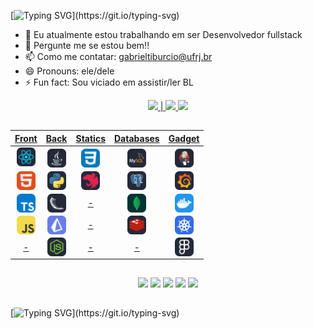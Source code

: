 [![Typing SVG](https://readme-typing-svg.demolab.com?font=Poppins&size=30&pause=1000&color=F7F7F7&width=1000&height=60&lines=%F0%9F%91%8B+Oie+sou+Gabriel+Tiburcio+e+sou+desenvolvedor+back+end!!)](https://git.io/typing-svg)


- 🔭 Eu atualmente estou trabalhando em ser Desenvolvedor fullstack
- 💬 Pergunte me se estou bem!!
- 📫 Como me contatar: gabrieltiburcio@ufrj.br
- 😄 Pronouns: ele/dele
- ⚡ Fun fact: Sou viciado em assistir/ler BL
  
<div align="center"> 
  <a href="https://github.com/gavekhun">
  <img height="180em" src="https://readme-stats-git-main-14g0.vercel.app/api?username=gavekhun&show_icons=true&theme=tokyonight&include_all_commits=true&count_private=true"/> |
  <img height="180em" src="https://readme-stats-git-main-14g0.vercel.app/api/top-langs/?username=gavekhun&layout=compact&langs_count=7&theme=tokyonight"/>
    
  <img height="100em" src="https://github-profile-trophy.vercel.app/?username=gavekhun&row=1&column=6&theme=radical&margin-w=15&margin-h=15"/>
  
</div>

## 
<div>

  <table align="center">
    <thead>
          <tr>
              <th align="center">Front</th>
              <th align="center">Back</th>
              <th align="center">Statics</th>
              <th align="center">Databases</th>
              <th align="center">Gadget</th>
          </tr>
      </thead>
      <tbody>
        <tr>
          <td align="center">
            <img alt="React" height="30" width="30" src="https://github.com/tandpfun/skill-icons/blob/main/icons/React-Dark.svg">
          </td>
          <td align="center">
            <img align="center" alt="Java" height="30" width="30" src="https://github.com/tandpfun/skill-icons/blob/main/icons/Java-Dark.svg">
          </td>
          <td align="center">
            <img align="center" alt="CSS" height="30" width="30" src="https://github.com/tandpfun/skill-icons/blob/main/icons/CSS.svg">
          </td>
          <td align="center">
            <img align="center" alt="MySQL" height="30" width="30" src="https://github.com/tandpfun/skill-icons/blob/main/icons/MySQL-Dark.svg">
          </td>
          <td align="center">
            <img align="center" alt="Jenkins" height="30" width="30" src="https://github.com/tandpfun/skill-icons/blob/main/icons/Jenkins-Dark.svg">
          </td>
        </tr>
        <tr>
          <td align="center">
            <img align="center" alt="HTML" height="30" width="30" src="https://github.com/tandpfun/skill-icons/blob/main/icons/HTML.svg">
          </td>
          <td align="center">
            <img align="center" alt="Python" height="30" width="30" src="https://github.com/tandpfun/skill-icons/blob/main/icons/Python-Dark.svg">
          </td>
          <td align="center">
            <img align="center" alt="NestJs" height="30" width="30" src="https://github.com/tandpfun/skill-icons/blob/main/icons/NestJS-Dark.svg">
          </td>
          <td align="center">
            <img align="center" alt="Postgresql" height="30" width="30" src="https://github.com/tandpfun/skill-icons/blob/main/icons/PostgreSQL-Dark.svg">
          </td>
          <td align="center">
            <img align="center" alt="Grafana" height="30" width="30" src="https://github.com/tandpfun/skill-icons/blob/main/icons/Grafana-Dark.svg">
          </td>
        </tr>
        <tr>
          <td align="center">
            <img align="center" alt="Ts" height="30" width="30" src="https://github.com/tandpfun/skill-icons/blob/main/icons/TypeScript.svg">
          </td>
          <td align="center">
            <img align="center" alt="Flask" height="30" width="30" src="https://github.com/tandpfun/skill-icons/blob/main/icons/Flask-Dark.svg">
          </td>
          <td align="center">
            -
          </td>
          <td align="center">
            <img align="center" alt="MongoDB" height="30" width="30" src="https://github.com/tandpfun/skill-icons/blob/main/icons/MongoDB.svg">
          </td>
          <td align="center">
            <img align="center" alt="Docker" height="30" width="30" src="https://github.com/tandpfun/skill-icons/blob/main/icons/Docker.svg">
          </td>
        </tr>
        <tr>
          <td align="center">
            <img align="center" alt="Js" height="30" width="30" src="https://github.com/tandpfun/skill-icons/blob/main/icons/JavaScript.svg">
          </td>
          <td align="center">
            <img align="center" alt="Js" height="30" width="30" src="https://github.com/tandpfun/skill-icons/blob/main/icons/Prisma.svg">
          </td>
          <td align="center">
            -
          </td>
          <td align="center">
            <img align="center" alt="Redis" height="30" width="30" src="https://github.com/tandpfun/skill-icons/blob/main/icons/Redis-Dark.svg">
          </td>
          <td align="center">
            <img align="center" alt="Kubernetes" height="30" width="30" src="https://github.com/tandpfun/skill-icons/blob/main/icons/Kubernetes.svg">
          </td>
        </tr>
        <tr>
          <td align="center">
            -
          </td>
          <td align="center">
            <img align="center" alt="Nodejs" height="30" width="30" src="https://github.com/tandpfun/skill-icons/blob/main/icons/NodeJS-Dark.svg">
          </td>
           <td align="center">
            -
          </td>
           <td align="center">
            -
          </td>
           <td align="center">
            <img align="center" alt="Figma" height="30" width="30" src="https://github.com/tandpfun/skill-icons/blob/main/icons/Figma-Dark.svg">
          </td>
        </tr>
      </tbody>
  </table>
</div>

##

<div align="center">
  <a href="https://instagram.com/gavekhun" target="_blank"><img src="https://img.shields.io/badge/-Instagram-%23E4405F?style=for-the-badge&logo=instagram&logoColor=white" target="_blank"></a>
 	<a href="https://www.twitch.tv/gavekhun" target="_blank"><img src="https://img.shields.io/badge/Twitch-9146FF?style=for-the-badge&logo=twitch&logoColor=white" target="_blank"></a>
 <a href="https://discord.gg/ykmEx7R9" target="_blank"><img src="https://img.shields.io/badge/Discord-7289DA?style=for-the-badge&logo=discord&logoColor=white" target="_blank"></a> 
  <a href = "mailto:gabrieltiburcio@ufrj.br"><img src="https://img.shields.io/badge/-Gmail-%23333?style=for-the-badge&logo=gmail&logoColor=white" target="_blank"></a>
  <a href="https://www.linkedin.com/in/gabrieltiburcio-45875016a" target="_blank"><img src="https://img.shields.io/badge/-LinkedIn-%230077B5?style=for-the-badge&logo=linkedin&logoColor=white" target="_blank"></a>
</div>

##

[![Typing SVG](https://readme-typing-svg.demolab.com?font=Poppins&size=30&pause=1000&color=F7F7F7&width=1000&height=60&lines=%F0%9F%91%8B+Obrigado+por+me+visitar!)](https://git.io/typing-svg)



